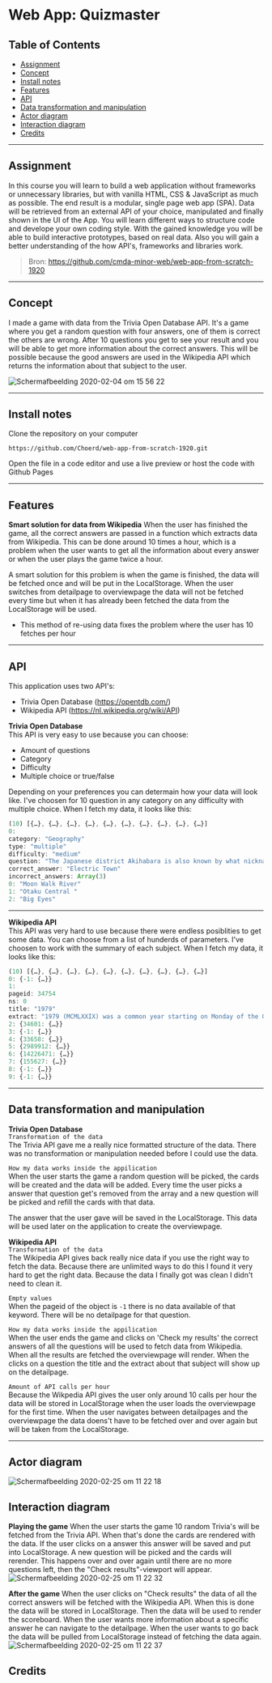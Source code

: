 # Web App: Quizmaster

## Table of Contents
* [Assignment](#Assignment)
* [Concept](#Concept)
* [Install notes](#Install-notes)
* [Features](#Features)
* [API](#API)
* [Data transformation and manipulation](#Data-transformation-and-manipulation)
* [Actor diagram](#Actor-diagram)
* [Interaction diagram](#Interaction-diagram)
* [Credits](#Credits)

<hr>

## Assignment
In this course you will learn to build a web application without frameworks or unnecessary libraries, but with vanilla HTML, CSS & JavaScript as much as possible. The end result is a modular, single page web app (SPA). Data will be retrieved from an external API of your choice, manipulated and finally shown in the UI of the App. You will learn different ways to structure code and develope your own coding style. With the gained knowledge you will be able to build interactive prototypes, based on real data. Also you will gain a better understanding of the how API's, frameworks and libraries work.
> Bron: https://github.com/cmda-minor-web/web-app-from-scratch-1920

<hr>

## Concept
I made a game with data from the Trivia Open Database API. It's a game where you get a random question with four answers, one of them is correct the others are wrong. After 10 questions you get to see your result and you will be able to get more information about the correct answers. This will be possible because the good answers are used in the Wikipedia API which returns the information about that subject to the user.

<img alt="Schermafbeelding 2020-02-04 om 15 56 22" src="https://user-images.githubusercontent.com/45365598/73755834-f45a0d00-4766-11ea-87ef-8f2234a89881.png">

<hr>

## Install notes
Clone the repository on your computer 

`https://github.com/Choerd/web-app-from-scratch-1920.git`

Open the file in a code editor and use a live preview or host the code with Github Pages

<hr>

## Features
**Smart solution for data from Wikipedia**
When the user has finished the game, all the correct answers are passed in a function which extracts data from Wikipedia. This can be done around 10 times a hour, which is a problem when the user wants to get all the information about every answer or when the user plays the game twice a hour.

A smart solution for this problem is when the game is finished, the data will be fetched once and will be put in the LocalStorage. When the user switches from detailpage to overviewpage the data will not be fetched every time but when it has already been fetched the data from the LocalStorage will be used.

* This method of re-using data fixes the problem where the user has 10 fetches per hour

<hr>

## API
This application uses two API's:
* Trivia Open Database (https://opentdb.com/)
* Wikipedia API (https://nl.wikipedia.org/wiki/API)  

**Trivia Open Database**  
This API is very easy to use because you can choose:
* Amount of questions
* Category
* Difficulty
* Multiple choice or true/false  

Depending on your preferences you can determain how your data will look like. I've choosen for 10 question in any category on any difficulty with multiple choice. When I fetch my data, it looks like this: 

```javascript
(10) [{…}, {…}, {…}, {…}, {…}, {…}, {…}, {…}, {…}, {…}]
0:
category: "Geography"
type: "multiple"
difficulty: "medium"
question: "The Japanese district Akihabara is also known by what nickname?"
correct_answer: "Electric Town"
incorrect_answers: Array(3)
0: "Moon Walk River"
1: "Otaku Central "
2: "Big Eyes"
```

<hr>

**Wikipedia API**  
This API was very hard to use because there were endless posiblities to get some data. You can choose from a list of hunderds of parameters. I've choosen to work with the summary of each subject. When I fetch my data, it looks like this:

```javascript
(10) [{…}, {…}, {…}, {…}, {…}, {…}, {…}, {…}, {…}, {…}]
0: {-1: {…}}
1:
pageid: 34754
ns: 0
title: "1979"
extract: "1979 (MCMLXXIX) was a common year starting on Monday of the Gregorian calendar, the 1979th year of the Common Era (CE) and Anno Domini (AD) designations, the 979th  year of the 2nd millennium, the 79th  year of the 20th century, and the  10th  and last year of the 1970s decade."
2: {34601: {…}}
3: {-1: {…}}
4: {33658: {…}}
5: {2989912: {…}}
6: {14226471: {…}}
7: {155627: {…}}
8: {-1: {…}}
9: {-1: {…}}
```

<hr>

## Data transformation and manipulation
**Trivia Open Database**    
`Transformation of the data`  
The Trivia API gave me a really nice formatted structure of the data. There was no transformation or manipulation needed before I could use the data. 

`How my data works inside the appilication`  
When the user starts the game a random question will be picked, the cards will be created and the data will be added. Every time the user picks a answer that question get's removed from the array and a new question will be picked and refill the cards with that data.

The answer that the user gave will be saved in the LocalStorage. This data will be used later on the application to create the overviewpage.

**Wikipedia API**  
`Transformation of the data`  
The Wikipedia API gives back really nice data if you use the right way to fetch the data. Because there are unlimited ways to do this I found it very hard to get the right data. Because the data I finally got was clean I didn't need to clean it.

`Empty values`  
When the pageid of the object is `-1` there is no data available of that keyword. There will be no detailpage for that question.

`How my data works inside the appilication`  
When the user ends the game and clicks on 'Check my results' the correct answers of all the questions will be used to fetch data from Wikipedia. When all the results are fetched the overviewpage will render. When the clicks on a question the title and the extract about that subject will show up on the detailpage.

`Amount of API calls per hour`  
Because the Wikpedia API gives the user only around 10 calls per hour the data will be stored in LocalStorage when the user loads the overviewpage for the first time. When the user navigates between detailpages and the overviewpage the data doens't have to be fetched over and over again but will be taken from the LocalStorage.

<hr>

## Actor diagram
<img alt="Schermafbeelding 2020-02-25 om 11 22 18" src="https://user-images.githubusercontent.com/45365598/75238451-4d92ea80-57c1-11ea-992d-224c9ac8adae.png">

## Interaction diagram
**Playing the game** 
When the user starts the game 10 random Trivia's will be fetched from the Trivia API. When that's done the cards are rendered with the data. If the user clicks on a answer this answer will be saved and put into LocalStorage. A new question will be picked and the cards will rerender. This happens over and over again until there are no more questions left, then the "Check results"-viewport will appear.
<img alt="Schermafbeelding 2020-02-25 om 11 22 32" src="https://user-images.githubusercontent.com/45365598/75238486-5c799d00-57c1-11ea-8cb2-ca9b3cf9e5c5.png">

**After the game**
When the user clicks on "Check results" the data of all the correct answers will be fetched with the Wikipedia API. When this is done the data will be stored in LocalStorage. Then the data will be used to render the scoreboard. When the user wants more information about a specific answer he can navigate to the detailpage. When the user wants to go back the data will be pulled from LocalStorage instead of fetching the data again.
<img alt="Schermafbeelding 2020-02-25 om 11 22 37" src="https://user-images.githubusercontent.com/45365598/75238511-69968c00-57c1-11ea-809b-a4e2f14d1d80.png">


## Credits